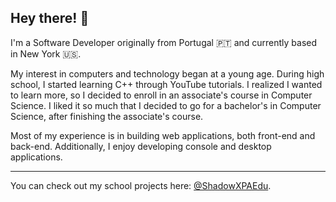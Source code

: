 ## Hey there! 👋

I'm a Software Developer originally from Portugal 🇵🇹 and currently based in New York 🇺🇸.

My interest in computers and technology began at a young age. During high school, I started learning C++ through YouTube tutorials. I realized I wanted to learn more, so I decided to enroll in an associate's course in Computer Science. I liked it so much that I decided to go for a bachelor's in Computer Science, after finishing the associate's course.

Most of my experience is in building web applications, both front-end and back-end. Additionally, I enjoy developing console and desktop applications.

---
  
You can check out my school projects here: [@ShadowXPAEdu](https://github.com/ShadowXPAEdu).
